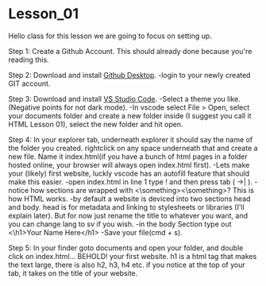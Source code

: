 # Lesson_01

Hello class for this lesson we are going to focus on setting up. 

Step 1: Create a Github Account. This should already done because you're reading this.

Step 2: Download and install <a href="https://desktop.github.com/" target="_blank">Github Desktop</a>.
    -login to your newly created GIT account.

Step 3: Download and install <a href="https://code.visualstudio.com/" target="_blank">VS Studio Code</a>.
    -Select a theme you like. (Negative points for not dark mode).
    -In vscode select File > Open, select your documents folder and create a new folder inside (I suggest you call it HTML Lesson 01), select the new folder and hit open.

Step 4: In your explorer tab, underneath explorer it should say the name of the folder you created. rightclick on any space underneath that and create a new file. Name it index.html(if you have a bunch of html pages in a folder hosted online, your browser will always open index.html first).
    -Lets make your (likely) first website, luckly vscode has an autofill feature that should make this easier.
        -open index.html in line 1 type ! and then press tab ( →| ).
    -notice how sections are wrapped with <\something><\something>? This is how HTML works.
    -by default a website is deviced into two sections head and body. head is for metadata and linking to stylesheets or libraries (I'll explain later). But for now just rename the title to whatever you want, and you can change lang to sv if you wish.
    -in the body Section type out <\h1>Your Name Here<\/h1>
    -Save your file(cmd + s).

Step 5: In your finder goto documents and open your folder, and double click on index.html... BEHOLD! your first website. h1 is a html tag that makes the text large, there is also h2, h3, h4 etc. if you notice at the top of your tab, it takes on the title of your website.